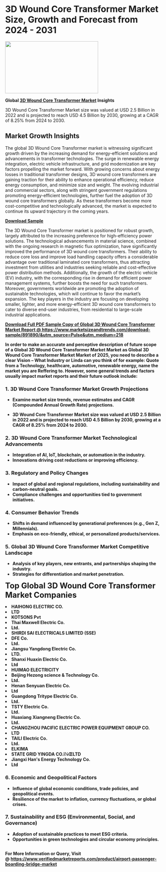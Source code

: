 <H1>3D Wound Core Transformer Market Size, Growth and Forecast from 2024 - 2031</H1><img class="aligncenter size-medium wp-image-584254" src="https://thirdeyenews.in/wp-content/uploads/2024/09/Global-Market-Research-300x168.jpeg" alt="" width="300" height="168" /><p><strong>Global&nbsp;<a href="https://www.marketsizeandtrends.com/download-sample/891890/&amp;utm_source=Pulse&amp;utm_medium=218">3D Wound Core Transformer Market</a> Insights</strong></p><p>3D Wound Core Transformer Market size was valued at USD 2.5 Billion in 2022 and is projected to reach USD 4.5 Billion by 2030, growing at a CAGR of 8.25% from 2024 to 2030.</p><p><h2>Market Growth Insights</h2> <p>The global 3D Wound Core Transformer market is witnessing significant growth driven by the increasing demand for energy-efficient solutions and advancements in transformer technologies. The surge in renewable energy integration, electric vehicle infrastructure, and grid modernization are key factors propelling the market forward. With growing concerns about energy losses in traditional transformer designs, 3D wound core transformers are gaining traction for their ability to enhance operational efficiency, reduce energy consumption, and minimize size and weight. The evolving industrial and commercial sectors, along with stringent government regulations promoting energy-efficient technologies, further fuel the adoption of 3D wound core transformers globally. As these transformers become more cost-competitive and technologically advanced, the market is expected to continue its upward trajectory in the coming years.</p> <p><strong><a href="javascript:void(0)">Download Sample</a></strong></p> <p>The 3D Wound Core Transformer market is positioned for robust growth, largely attributed to the increasing preference for high-efficiency power solutions. The technological advancements in material science, combined with the ongoing research in magnetic flux optimization, have significantly improved the performance of 3D wound core transformers. Their ability to reduce core loss and improve load handling capacity offers a considerable advantage over traditional laminated core transformers, thus attracting investment from utilities and industries seeking reliable and cost-effective power distribution methods. Additionally, the growth of the electric vehicle (EV) industry, with the corresponding rise in demand for efficient power management systems, further boosts the need for such transformers. Moreover, governments worldwide are promoting the adoption of sustainable technologies, which will continue to favor the market’s expansion. The key players in the industry are focusing on developing smaller, lighter, and more energy-efficient 3D wound core transformers to cater to diverse end-user industries, from residential to large-scale industrial applications.</p> <p><strong><a href="javascript:void(0)"></p><p><span class=""><strong>Download Full PDF Sample Copy of Global 3D Wound Core Transformer Market Report</strong> @ <a href="https://www.marketsizeandtrends.com/download-sample/891890/&amp;utm_source=Pulse&amp;utm_medium=218" target="_blank">https://www.marketsizeandtrends.com/download-sample/891890/&amp;utm_source=Pulse&amp;utm_medium=218</a></span></p><p>In order to make an accurate and perceptive description of future scope of a Global&nbsp;3D Wound Core Transformer Market Market as Global&nbsp;3D Wound Core Transformer Market Market of 2025, you need to describe a clear Vision &ndash; What Industry or Linda can you think of for example: Quote from a Technology, healthcare, automotive, renewable energy, name the market you are Reffering to. However, some general trends and factors usually impact market reports and their future outlook include:</p><h3>1.&nbsp;<strong>3D Wound Core Transformer Market Growth Projections</strong></h3><ul><li>Examine market size trends, revenue estimates and CAGR (Compounded Annual Growth Rate) projections.</li><li><p>3D Wound Core Transformer Market size was valued at USD 2.5 Billion in 2022 and is projected to reach USD 4.5 Billion by 2030, growing at a CAGR of 8.25% from 2024 to 2030.</p></li></ul><h3>2.&nbsp;<strong>3D Wound Core Transformer Market Technological Advancements</strong></h3><ul><li>Integration of AI, IoT, blockchain, or automation in the industry.</li><li>Innovations driving cost reductions or improving efficiency.</li></ul><h3>3.&nbsp;<strong>Regulatory and Policy Changes</strong></h3><ul><li>Impact of global and regional regulations, including sustainability and carbon-neutral goals.</li><li>Compliance challenges and opportunities tied to government initiatives.</li></ul><h3>4.&nbsp;<strong>Consumer Behavior Trends</strong></h3><ul><li>Shifts in demand influenced by generational preferences (e.g., Gen Z, Millennials).</li><li>Emphasis on eco-friendly, ethical, or personalized products/services.</li></ul><h3>5.&nbsp;<strong>Global 3D Wound Core Transformer Market Competitive Landscape</strong></h3><ul><li>Analysis of key players, new entrants, and partnerships shaping the industry.</li><li>Strategies for differentiation and market penetration.</li></ul><p data-pm-slice="1 1 []"><span style="color: inherit; font-family: inherit; font-size: 25px;">Top Global 3D Wound Core Transformer Market Companies</span></p><div class="" data-test-id=""><p><li>HAIHONG ELECTRIC CO.</li><li>LTD</li><li> KOTSONS Pvt</li><li> Thai Maxwell Electric Co.</li><li> Ltd.</li><li> SHIRDI SAI ELECTRICALS LIMITED (SSE)</li><li> DFE Co.</li><li> Ltd.</li><li> Jiangsu Yangdong Electric Co.</li><li> LTD.</li><li> Shanxi Huaxin Electric Co.</li><li>Ltd</li><li> HUIMAO ELECTRICITY</li><li> Beijing Hezong science & Technology Co.</li><li> Ltd.</li><li> Henan Senyuan Electric Co.</li><li> Ltd</li><li> Guangdong Tritype Electric Co.</li><li> Ltd.</li><li> TSTY Electric Co.</li><li> Ltd.</li><li> Huaxiang Xiangneng Electric Co.</li><li> Ltd.</li><li> CHANGZHOU PACIFIC ELECTRIC POWER EQUIPMENT GROUP CO.</li><li>LTD</li><li> TAILI Electric Co.</li><li>Ltd.</li><li> ELKIMA</li><li> STATE GRID YINGDA CO.ï¼ŒLTD</li><li> Jiangxi Han's Energy Technology Co.</li><li> Ltd</li></p></div><h3>6.&nbsp;<strong>Economic and Geopolitical Factors</strong></h3><ul><li>Influence of global economic conditions, trade policies, and geopolitical events.</li><li>Resilience of the market to inflation, currency fluctuations, or global crises.</li></ul><h3>7.&nbsp;<strong>Sustainability and ESG (Environmental, Social, and Governance)</strong></h3><ul><li>Adoption of sustainable practices to meet ESG criteria.</li><li>Opportunities in green technologies and circular economy principles.</li></ul><h2><strong style="font-size: 14px;">For More Information or Query, Visit @&nbsp;</strong><a style="background-color: #ffffff; font-size: 14px;" href="https://www.marketsizeandtrends.com/report/3d-wound-core-transformer-market/" target="_blank">https://www.verifiedmarketreports.com/product/airport-passenger-boarding-bridge-market</a></h2>
